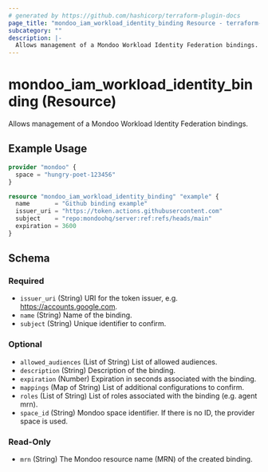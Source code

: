 ```yaml
---
# generated by https://github.com/hashicorp/terraform-plugin-docs
page_title: "mondoo_iam_workload_identity_binding Resource - terraform-provider-mondoo"
subcategory: ""
description: |-
  Allows management of a Mondoo Workload Identity Federation bindings.
---
```


# mondoo_iam_workload_identity_binding (Resource)

Allows management of a Mondoo Workload Identity Federation bindings.

## Example Usage

```terraform
provider "mondoo" {
  space = "hungry-poet-123456"
}

resource "mondoo_iam_workload_identity_binding" "example" {
  name       = "Github binding example"
  issuer_uri = "https://token.actions.githubusercontent.com"
  subject    = "repo:mondoohq/server:ref:refs/heads/main"
  expiration = 3600
}
```

<!-- schema generated by tfplugindocs -->
## Schema

### Required

- `issuer_uri` (String) URI for the token issuer, e.g. https://accounts.google.com.
- `name` (String) Name of the binding.
- `subject` (String) Unique identifier to confirm.

### Optional

- `allowed_audiences` (List of String) List of allowed audiences.
- `description` (String) Description of the binding.
- `expiration` (Number) Expiration in seconds associated with the binding.
- `mappings` (Map of String) List of additional configurations to confirm.
- `roles` (List of String) List of roles associated with the binding (e.g. agent mrn).
- `space_id` (String) Mondoo space identifier. If there is no ID, the provider space is used.

### Read-Only

- `mrn` (String) The Mondoo resource name (MRN) of the created binding.
